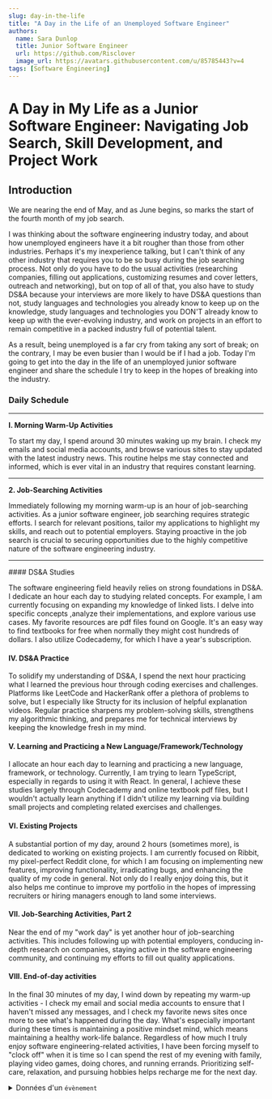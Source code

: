 ```yaml
---
slug: day-in-the-life
title: "A Day in the Life of an Unemployed Software Engineer"
authors:
  name: Sara Dunlop
  title: Junior Software Engineer
  url: https://github.com/Risclover
  image_url: https://avatars.githubusercontent.com/u/85785443?v=4
tags: [Software Engineering]
---
```


# A Day in My Life as a Junior Software Engineer: Navigating Job Search, Skill Development, and Project Work

## Introduction

We are nearing the end of May, and as June begins, so marks the start of the fourth month of my job search.

I was thinking about the software engineering industry today, and about how unemployed engineers have it a bit rougher than those from other industries. Perhaps it's my inexperience talking, but I can't think of any other industry that requires you to be so busy during the job searching process. Not only do you have to do the usual activities (researching companies, filling out applications, customizing resumes and cover letters, outreach and networking), but on top of all of that, you also have to study DS&A because your interviews are more likely to have DS&A questions than not, study languages and technologies you already know to keep up on the knowledge, study languages and technologies you DON'T already know to keep up with the ever-evolving industry, and work on projects in an effort to remain competitive in a packed industry full of potential talent.

<!-- truncate -->

As a result, being unemployed is a far cry from taking any sort of break; on the contrary, I may be even busier than I would be if I had a job. Today I'm going to get into the day in the life of an unemployed junior software engineer and share the schedule I try to keep in the hopes of breaking into the industry.

### Daily Schedule

<hr />
<b>I. Morning Warm-Up Activities</b>

To start my day, I spend around 30 minutes waking up my brain. I check my emails and social media accounts, and browse various sites to stay updated with the latest industry news. This routine helps me stay connected and informed, which is ever vital in an industry that requires constant learning.

<hr />
<b>2. Job-Searching Activities</b>

Immediately following my morning warm-up is an hour of job-searching activities. As a junior software engineer, job searching requires strategic efforts. I search for relevant positions, tailor my applications to highlight my skills, and reach out to potential employers. Staying proactive in the job search is crucial to securing opportunities due to the highly competitive nature of the software engineering industry.

<hr />
#### DS&A Studies

The software engineering field heavily relies on strong foundations in DS&A. I dedicate an hour each day to studying related concepts. For example, I am currently focusing on expanding my knowledge of linked lists. I delve into specific concepts ,analyze their implementations, and explore various use cases. My favorite resources are pdf files found on Google. It's an easy way to find textbooks for free when normally they might cost hundreds of dollars. I also utilize Codecademy, for which I have a year's subscription.

#### IV. DS&A Practice

To solidify my understanding of DS&A, I spend the next hour practicing what I learned the previous hour through coding exercises and challenges. Platforms like LeetCode and HackerRank offer a plethora of problems to solve, but I especially like Structy for its inclusion of helpful explanation videos. Regular practice sharpens my problem-solving skills, strengthens my algorithmic thinking, and prepares me for technical interviews by keeping the knowledge fresh in my mind.

#### V. Learning and Practicing a New Language/Framework/Technology

I allocate an hour each day to learning and practicing a new language, framework, or technology. Currently, I am trying to learn TypeScript, especially in regards to using it with React. In general, I achieve these studies largely through Codecademy and online textbook pdf files, but I wouldn't actually learn anything if I didn't utilize my learning via building small projects and completing related exercises and challenges.

#### VI. Existing Projects

A substantial portion of my day, around 2 hours (sometimes more), is dedicated to working on existing projects. I am currently focused on Ribbit, my pixel-perfect Reddit clone, for which I am focusing on implementing new features, improving functionality, irradicating bugs, and enhancing the quality of my code in general. Not only do I really enjoy doing this, but it also helps me continue to improve my portfolio in the hopes of impressing recruiters or hiring managers enough to land some interviews.

#### VII. Job-Searching Activities, Part 2

Near the end of my "work day" is yet another hour of job-searching activities. This includes following up with potential employers, conducing in-depth research on companies, staying active in the software engineering community, and continuing my efforts to fill out quality applications.

#### VIII. End-of-day activities

In the final 30 minutes of my day, I wind down by repeating my warm-up activities - I check my email and social media accounts to ensure that I haven't missed any messages, and I check my favorite news sites once more to see what's happened during the day. What's especially important during these times is maintaining a positive mindset mind, which means maintaining a healthy work-life balance. Regardless of how much I truly enjoy software engineering-related activities, I have been forcing myself to "clock off" when it is time so I can spend the rest of my evening with family, playing video games, doing chores, and running errands. Prioritizing self-care, relaxation, and pursuing hobbies helps recharge me for the next day.

<details>
    <summary>Données d'un <code>évènement</code></summary>

| Time            | Activity                                 |
| --------------- | ---------------------------------------- |
| 8:30am - 9:00am | <strong>Morning warmup</strong>: Check emails, job board accounts (i.e. LinkedIn), |

</details>
